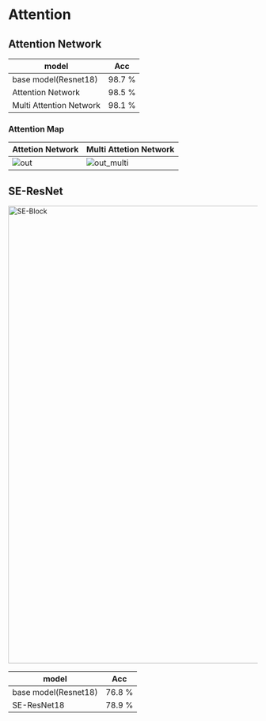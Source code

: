 # Attention

## Attention Network

| model | Acc |
| ----- | --- |
|base model(Resnet18)| 98.7 %|
|Attention Network| 98.5 %|
|Multi Attention Network| 98.1 % | 

### Attention Map

| Attetion Network | Multi Attetion Network |
| ----- | --- |
|![out](https://user-images.githubusercontent.com/36182771/78420196-eef64180-7687-11ea-88f5-cf08079873c3.png)|![out_multi](https://user-images.githubusercontent.com/36182771/78468337-10bbfb00-7752-11ea-8b57-8e2f11a2f074.png)|

## SE-ResNet
<img width="923" alt="SE-Block" src="https://user-images.githubusercontent.com/36182771/78570034-6205e080-785f-11ea-8e7c-eae602383806.png">

| model | Acc |
| ----- | --- |
|base model(Resnet18)| 76.8 %|
|SE-ResNet18| 78.9 %|



